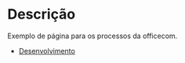 # Descrição

Exemplo de página para os processos da officecom.

- [Desenvolvimento](Desenvolvimendo.md)
